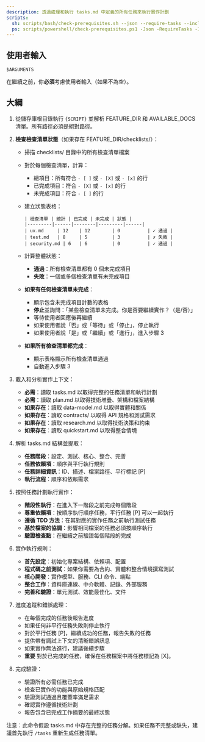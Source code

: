 ```yaml
---
description: 透過處理和執行 tasks.md 中定義的所有任務來執行實作計劃
scripts:
  sh: scripts/bash/check-prerequisites.sh --json --require-tasks --include-tasks
  ps: scripts/powershell/check-prerequisites.ps1 -Json -RequireTasks -IncludeTasks
---
```


## 使用者輸入

```text
$ARGUMENTS
```

在繼續之前，你**必須**考慮使用者輸入（如果不為空）。

## 大綱

1. 從儲存庫根目錄執行 `{SCRIPT}` 並解析 FEATURE_DIR 和 AVAILABLE_DOCS 清單。所有路徑必須是絕對路徑。

2. **檢查檢查清單狀態**（如果存在 FEATURE_DIR/checklists/）：
   - 掃描 checklists/ 目錄中的所有檢查清單檔案
   - 對於每個檢查清單，計算：
     * 總項目：所有符合 `- [ ]` 或 `- [X]` 或 `- [x]` 的行
     * 已完成項目：符合 `- [X]` 或 `- [x]` 的行
     * 未完成項目：符合 `- [ ]` 的行
   - 建立狀態表格：
     ```
     | 檢查清單 | 總計 | 已完成 | 未完成 | 狀態 |
     |---------|------|--------|---------|------|
     | ux.md     | 12    | 12        | 0          | ✓ 通過 |
     | test.md   | 8     | 5         | 3          | ✗ 失敗 |
     | security.md | 6   | 6         | 0          | ✓ 通過 |
     ```
   - 計算整體狀態：
     * **通過**：所有檢查清單都有 0 個未完成項目
     * **失敗**：一個或多個檢查清單有未完成項目

   - **如果有任何檢查清單未完成**：
     * 顯示包含未完成項目計數的表格
     * **停止**並詢問：「某些檢查清單未完成。你是否要繼續實作？（是/否）」
     * 等待使用者回應後再繼續
     * 如果使用者說「否」或「等待」或「停止」，停止執行
     * 如果使用者說「是」或「繼續」或「進行」，進入步驟 3

   - **如果所有檢查清單都完成**：
     * 顯示表格顯示所有檢查清單通過
     * 自動進入步驟 3

3. 載入和分析實作上下文：
   - **必需**：讀取 tasks.md 以取得完整的任務清單和執行計劃
   - **必需**：讀取 plan.md 以取得技術堆疊、架構和檔案結構
   - **如果存在**：讀取 data-model.md 以取得實體和關係
   - **如果存在**：讀取 contracts/ 以取得 API 規格和測試需求
   - **如果存在**：讀取 research.md 以取得技術決策和約束
   - **如果存在**：讀取 quickstart.md 以取得整合情境

4. 解析 tasks.md 結構並提取：
   - **任務階段**：設定、測試、核心、整合、完善
   - **任務依賴項**：順序與平行執行規則
   - **任務詳細資訊**：ID、描述、檔案路徑、平行標記 [P]
   - **執行流程**：順序和依賴需求

5. 按照任務計劃執行實作：
   - **階段性執行**：在進入下一階段之前完成每個階段
   - **尊重依賴項**：按順序執行順序任務，平行任務 [P] 可以一起執行
   - **遵循 TDD 方法**：在其對應的實作任務之前執行測試任務
   - **基於檔案的協調**：影響相同檔案的任務必須按順序執行
   - **驗證檢查點**：在繼續之前驗證每個階段的完成

6. 實作執行規則：
   - **首先設定**：初始化專案結構、依賴項、配置
   - **程式碼之前測試**：如果你需要為合約、實體和整合情境撰寫測試
   - **核心開發**：實作模型、服務、CLI 命令、端點
   - **整合工作**：資料庫連線、中介軟體、記錄、外部服務
   - **完善和驗證**：單元測試、效能最佳化、文件

7. 進度追蹤和錯誤處理：
   - 在每個完成的任務後報告進度
   - 如果任何非平行任務失敗則停止執行
   - 對於平行任務 [P]，繼續成功的任務，報告失敗的任務
   - 提供帶有調試上下文的清晰錯誤訊息
   - 如果實作無法進行，建議後續步驟
   - **重要** 對於已完成的任務，確保在任務檔案中將任務標記為 [X]。

8. 完成驗證：
   - 驗證所有必需任務已完成
   - 檢查已實作的功能與原始規格匹配
   - 驗證測試通過且覆蓋率滿足需求
   - 確認實作遵循技術計劃
   - 報告包含已完成工作摘要的最終狀態

注意：此命令假設 tasks.md 中存在完整的任務分解。如果任務不完整或缺失，建議首先執行 `/tasks` 重新生成任務清單。
